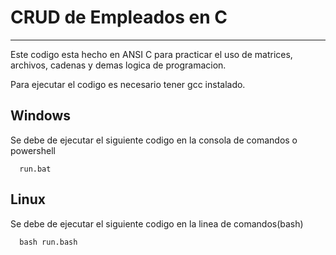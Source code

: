 # CRUD de Empleados en C

---

Este codigo esta hecho en ANSI C para practicar el uso de matrices, archivos, cadenas y demas logica de programacion.

Para ejecutar el codigo es necesario tener gcc instalado.

## Windows

Se debe de ejecutar el siguiente codigo en la consola de comandos o powershell

```
  run.bat
```

## Linux

Se debe de ejecutar el siguiente codigo en la linea de comandos(bash)

```
  bash run.bash
```
